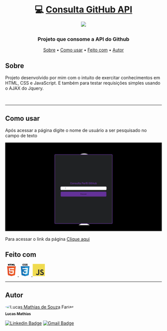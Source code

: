 <h1 align="center">
   💻 <a href="#"> Consulta GitHub API </a>
   <br>
   <img src=https://img.shields.io/badge/ConsultaGitHubAPI-Projeto%20Web%20simples%20para%20consultar%20a%20API%20do%20GitHub-blueviolet></img>
</h1>

<h3 align="center">
    Projeto que consome a API do Github
</h3>

<p align="center">
 <a href="#sobre">Sobre</a> •
 <a href="#como-usar">Como usar</a> •
 <a href="#feito-com">Feito com</a> • 
 <a href="#autor">Autor</a> 
</p>

## Sobre

Projeto desenvolvido por mim com o intuito de exercitar conhecimentos em HTML, CSS e JavaScript. E também para testar requisições simples usando o AJAX do Jquery.

<br>

<hr>

## Como usar

<p>Após acessar a página digite o nome de usuário a ser pesquisado no campo de texto</p>

<img src="preview.gif" alt="preview">

<p>Para acessar o link da página <a href="https://lucasmsf.github.io/ConsultaGitHubAPI/">Clique aqui</a></p>

## Feito com

<div>
    <a href="https://www.w3.org/html/" target="_blank" rel="noreferrer"> <img src="https://raw.githubusercontent.com/devicons/devicon/master/icons/html5/html5-original-wordmark.svg" alt="html5" width="40" height="40"/> </a>
    <a href="https://www.w3schools.com/css/" target="_blank" rel="noreferrer"> <img src="https://raw.githubusercontent.com/devicons/devicon/master/icons/css3/css3-original-wordmark.svg" alt="css3" width="40" height="40"/> </a>
    <a href="https://developer.mozilla.org/en-US/docs/Web/JavaScript" target="_blank" rel="noreferrer"> <img src="https://raw.githubusercontent.com/devicons/devicon/master/icons/javascript/javascript-original.svg" alt="javascript" width="40" height="40"/> </a>
</div>

<hr>

## Autor

<a href="https://github.com/lucasMSF">
 <img style="border-radius: 50%;" src="https://avatars.githubusercontent.com/lucasmsf" width="100px;" alt="Lucas Mathias de Souza Farias"/>
 <br />
 <sub><b>Lucas Mathias</b></sub></a> 
 <br />

[![Linkedin Badge](https://img.shields.io/badge/-Lucas-blue?style=flat-square&logo=Linkedin&logoColor=white&link=https://www.linkedin.com/in/lucas-mathias-729a27181/)](https://www.linkedin.com/in/lucas-mathias-729a27181/)
[![Gmail Badge](https://img.shields.io/badge/-lucasmathias936@gmail.com-c14438?style=flat-square&logo=Gmail&logoColor=white&link=mailto:lucasmathias936@gmail.com)](mailto:lucasmathias936@gmail.com)

